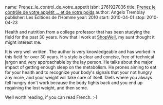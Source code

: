 name: Prenez_le_control_de_votre_appetit
isbn: 2761927036
title: [Prenez le contr&ocirc;le de votre app&eacute;tit ... et de votre poids](http://www.amazon.ca/dp/2761927036)
author: Angelo Tremblay
publisher: Les &Eacute;ditions de l'Homme
year: 2010
start: 2010-04-01
stop: 2010-04-23

Health and nutrition from a college professor that has been studying the field
for the past 30 years.  Now that I work at [ShopWell](http://shopwell.com/), my
aunt thought it might interest me.

It is very well written.  The author is very knowledgeable and has worked in this
field for over 30 years.  His style is clear and concise, free of technical
jargon and very approachable by the lay person.  He talks about the major impact
of getting enough sleep on the metabolism.  He prones aiming to eat for your
health and to recognize your body's signals that your not hungry any more, and
your weight will take care of itself.  Diets where you always fell hungry don't
work because the body fights back and you end up regaining the lost weight, and
then some.

Well worth reading, if you can read French.  :-)
